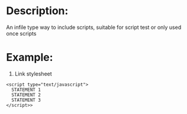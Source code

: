 # Description:
An infile type way to include scripts, suitable for script test or only used once scripts
	
# Example:
  1. Link stylesheet
  ```
  <script type="text/javascript">
  	STATEMENT 1
  	STATEMENT 2
  	STATEMENT 3
  </script>>
  ```